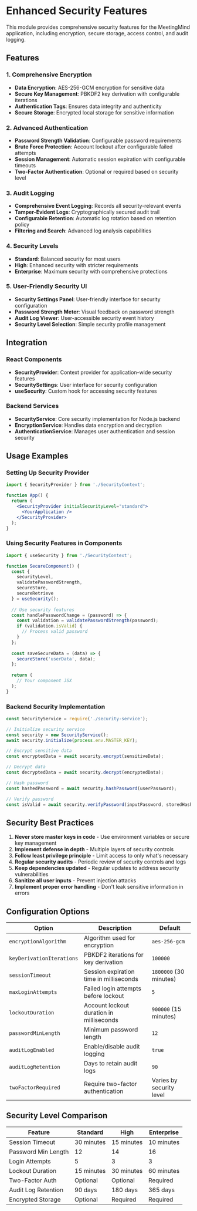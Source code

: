 # Enhanced Security Features

This module provides comprehensive security features for the MeetingMind application, including encryption, secure storage, access control, and audit logging.

## Features

### 1. Comprehensive Encryption

- **Data Encryption**: AES-256-GCM encryption for sensitive data
- **Secure Key Management**: PBKDF2 key derivation with configurable iterations
- **Authentication Tags**: Ensures data integrity and authenticity
- **Secure Storage**: Encrypted local storage for sensitive information

### 2. Advanced Authentication

- **Password Strength Validation**: Configurable password requirements
- **Brute Force Protection**: Account lockout after configurable failed attempts
- **Session Management**: Automatic session expiration with configurable timeouts
- **Two-Factor Authentication**: Optional or required based on security level

### 3. Audit Logging

- **Comprehensive Event Logging**: Records all security-relevant events
- **Tamper-Evident Logs**: Cryptographically secured audit trail
- **Configurable Retention**: Automatic log rotation based on retention policy
- **Filtering and Search**: Advanced log analysis capabilities

### 4. Security Levels

- **Standard**: Balanced security for most users
- **High**: Enhanced security with stricter requirements
- **Enterprise**: Maximum security with comprehensive protections

### 5. User-Friendly Security UI

- **Security Settings Panel**: User-friendly interface for security configuration
- **Password Strength Meter**: Visual feedback on password strength
- **Audit Log Viewer**: User-accessible security event history
- **Security Level Selection**: Simple security profile management

## Integration

### React Components

- **SecurityProvider**: Context provider for application-wide security features
- **SecuritySettings**: User interface for security configuration
- **useSecurity**: Custom hook for accessing security features

### Backend Services

- **SecurityService**: Core security implementation for Node.js backend
- **EncryptionService**: Handles data encryption and decryption
- **AuthenticationService**: Manages user authentication and session security

## Usage Examples

### Setting Up Security Provider

```jsx
import { SecurityProvider } from './SecurityContext';

function App() {
  return (
    <SecurityProvider initialSecurityLevel="standard">
      <YourApplication />
    </SecurityProvider>
  );
}
```

### Using Security Features in Components

```jsx
import { useSecurity } from './SecurityContext';

function SecureComponent() {
  const { 
    securityLevel,
    validatePasswordStrength,
    secureStore,
    secureRetrieve
  } = useSecurity();
  
  // Use security features
  const handlePasswordChange = (password) => {
    const validation = validatePasswordStrength(password);
    if (validation.isValid) {
      // Process valid password
    }
  };
  
  const saveSecureData = (data) => {
    secureStore('userData', data);
  };
  
  return (
    // Your component JSX
  );
}
```

### Backend Security Implementation

```javascript
const SecurityService = require('./security-service');

// Initialize security service
const security = new SecurityService();
await security.initialize(process.env.MASTER_KEY);

// Encrypt sensitive data
const encryptedData = await security.encrypt(sensitiveData);

// Decrypt data
const decryptedData = await security.decrypt(encryptedData);

// Hash password
const hashedPassword = await security.hashPassword(userPassword);

// Verify password
const isValid = await security.verifyPassword(inputPassword, storedHash);
```

## Security Best Practices

1. **Never store master keys in code** - Use environment variables or secure key management
2. **Implement defense in depth** - Multiple layers of security controls
3. **Follow least privilege principle** - Limit access to only what's necessary
4. **Regular security audits** - Periodic review of security controls and logs
5. **Keep dependencies updated** - Regular updates to address security vulnerabilities
6. **Sanitize all user inputs** - Prevent injection attacks
7. **Implement proper error handling** - Don't leak sensitive information in errors

## Configuration Options

| Option | Description | Default |
|--------|-------------|---------|
| `encryptionAlgorithm` | Algorithm used for encryption | `aes-256-gcm` |
| `keyDerivationIterations` | PBKDF2 iterations for key derivation | `100000` |
| `sessionTimeout` | Session expiration time in milliseconds | `1800000` (30 minutes) |
| `maxLoginAttempts` | Failed login attempts before lockout | `5` |
| `lockoutDuration` | Account lockout duration in milliseconds | `900000` (15 minutes) |
| `passwordMinLength` | Minimum password length | `12` |
| `auditLogEnabled` | Enable/disable audit logging | `true` |
| `auditLogRetention` | Days to retain audit logs | `90` |
| `twoFactorRequired` | Require two-factor authentication | Varies by security level |

## Security Level Comparison

| Feature | Standard | High | Enterprise |
|---------|----------|------|------------|
| Session Timeout | 30 minutes | 15 minutes | 10 minutes |
| Password Min Length | 12 | 14 | 16 |
| Login Attempts | 5 | 3 | 3 |
| Lockout Duration | 15 minutes | 30 minutes | 60 minutes |
| Two-Factor Auth | Optional | Optional | Required |
| Audit Log Retention | 90 days | 180 days | 365 days |
| Encrypted Storage | Optional | Required | Required |
